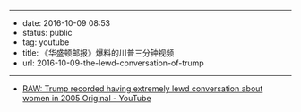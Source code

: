 - --
- date: 2016-10-09 08:53
- status: public
- tag: youtube
- title: 《华盛顿邮报》爆料的川普三分钟视频
- url: 2016-10-09-the-lewd-conversation-of-trump
- --
- [RAW: Trump recorded having extremely lewd conversation about women in 2005 Original - YouTube](https://www.youtube.com/watch?v=SPomcb0_IaE)
